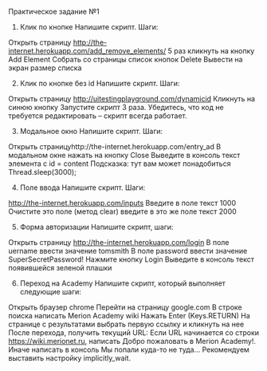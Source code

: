 Практическое задание №1

1. Клик по кнопке
Напишите скрипт. Шаги:

Открыть страницу http://the-internet.herokuapp.com/add_remove_elements/
5 раз кликнуть на кнопку Add Element
Собрать со страницы список кнопок Delete
Вывести на экран размер списка

2. Клик по кнопке без id
Напишите скрипт. Шаги:

Открыть страницу http://uitestingplayground.com/dynamicid
Кликнуть на синюю кнопку
Запустите скрипт 3 раза. Убедитесь, что код не требуется редактировать – скрипт всегда работает.

3. Модальное окно
Напишите скрипт. Шаги:

Открыть страницуhttp://the-internet.herokuapp.com/entry_ad
В модальном окне нажать на кнопку Сlose
Выведите в консоль текст элемента с id = content
Подсказка: тут вам может понадобиться Thread.sleep(3000);

4. Поле ввода
Напишите скрипт. Шаги:

http://the-internet.herokuapp.com/inputs
Введите в поле текст 1000
Очистите это поле (метод clear)
введите в это же поле текст 2000

5. Форма авторизации
Напишите скрипт, шаги:

Открыть страницу http://the-internet.herokuapp.com/login
В поле uername ввести значение tomsmith
В поле password ввести значение SuperSecretPassword!
Нажмите кнопку Login
Выведите в консоль текст появившейся зеленой плашки

6. Переход на Academy
Напишите скрипт, который выполняет следующие шаги:

Открыть браузер chrome
Перейти на страницу google.com
В строке поиска написать Merion Academy wiki
Нажать Enter (Keys.RETURN)
На странице с результатами выбрать первую ссылку и кликнуть на нее
После перехода, получить текущий URL:
Если URL начинается со строки https://wiki.merionet.ru, написать Добро пожаловать в Merion Academy!.
Иначе написать в консоль Мы попали куда-то не туда...
Рекомендуем выставить настройку implicitly_wait.
